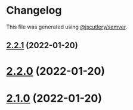 # Changelog

This file was generated using [@jscutlery/semver](https://github.com/jscutlery/semver).

## [2.2.1](https://github.com/gradii/triangle/compare/v2.2.0...v2.2.1) (2022-01-20)



# [2.2.0](https://github.com/gradii/triangle/compare/v2.1.0...v2.2.0) (2022-01-20)



# [2.1.0](https://github.com/gradii/triangle/compare/v2.0.0...v2.1.0) (2022-01-20)
